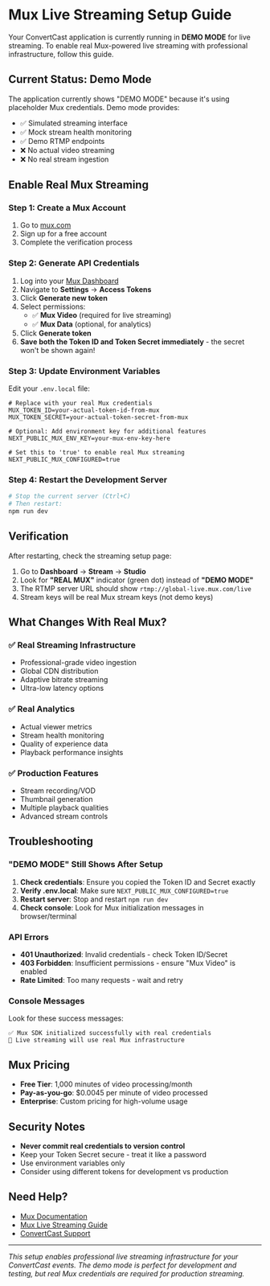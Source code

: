 # Mux Live Streaming Setup Guide

Your ConvertCast application is currently running in **DEMO MODE** for live streaming. To enable real Mux-powered live streaming with professional infrastructure, follow this guide.

## Current Status: Demo Mode

The application currently shows "DEMO MODE" because it's using placeholder Mux credentials. Demo mode provides:
- ✅ Simulated streaming interface
- ✅ Mock stream health monitoring
- ✅ Demo RTMP endpoints
- ❌ No actual video streaming
- ❌ No real stream ingestion

## Enable Real Mux Streaming

### Step 1: Create a Mux Account

1. Go to [mux.com](https://mux.com)
2. Sign up for a free account
3. Complete the verification process

### Step 2: Generate API Credentials

1. Log into your [Mux Dashboard](https://dashboard.mux.com)
2. Navigate to **Settings** → **Access Tokens**
3. Click **Generate new token**
4. Select permissions:
   - ✅ **Mux Video** (required for live streaming)
   - ✅ **Mux Data** (optional, for analytics)
5. Click **Generate token**
6. **Save both the Token ID and Token Secret immediately** - the secret won't be shown again!

### Step 3: Update Environment Variables

Edit your `.env.local` file:

```env
# Replace with your real Mux credentials
MUX_TOKEN_ID=your-actual-token-id-from-mux
MUX_TOKEN_SECRET=your-actual-token-secret-from-mux

# Optional: Add environment key for additional features
NEXT_PUBLIC_MUX_ENV_KEY=your-mux-env-key-here

# Set this to 'true' to enable real Mux streaming
NEXT_PUBLIC_MUX_CONFIGURED=true
```

### Step 4: Restart the Development Server

```bash
# Stop the current server (Ctrl+C)
# Then restart:
npm run dev
```

## Verification

After restarting, check the streaming setup page:

1. Go to **Dashboard** → **Stream** → **Studio**
2. Look for **"REAL MUX"** indicator (green dot) instead of **"DEMO MODE"**
3. The RTMP server URL should show `rtmp://global-live.mux.com/live`
4. Stream keys will be real Mux stream keys (not demo keys)

## What Changes With Real Mux?

### ✅ Real Streaming Infrastructure
- Professional-grade video ingestion
- Global CDN distribution
- Adaptive bitrate streaming
- Ultra-low latency options

### ✅ Real Analytics
- Actual viewer metrics
- Stream health monitoring
- Quality of experience data
- Playback performance insights

### ✅ Production Features
- Stream recording/VOD
- Thumbnail generation
- Multiple playback qualities
- Advanced stream controls

## Troubleshooting

### "DEMO MODE" Still Shows After Setup

1. **Check credentials**: Ensure you copied the Token ID and Secret exactly
2. **Verify .env.local**: Make sure `NEXT_PUBLIC_MUX_CONFIGURED=true`
3. **Restart server**: Stop and restart `npm run dev`
4. **Check console**: Look for Mux initialization messages in browser/terminal

### API Errors

- **401 Unauthorized**: Invalid credentials - check Token ID/Secret
- **403 Forbidden**: Insufficient permissions - ensure "Mux Video" is enabled
- **Rate Limited**: Too many requests - wait and retry

### Console Messages

Look for these success messages:
```
✅ Mux SDK initialized successfully with real credentials
🎥 Live streaming will use real Mux infrastructure
```

## Mux Pricing

- **Free Tier**: 1,000 minutes of video processing/month
- **Pay-as-you-go**: $0.0045 per minute of video processed
- **Enterprise**: Custom pricing for high-volume usage

## Security Notes

- **Never commit real credentials to version control**
- Keep your Token Secret secure - treat it like a password
- Use environment variables only
- Consider using different tokens for development vs production

## Need Help?

- [Mux Documentation](https://docs.mux.com/)
- [Mux Live Streaming Guide](https://docs.mux.com/guides/video/stream-live-to-mux)
- [ConvertCast Support](mailto:support@convertcast.com)

---

*This setup enables professional live streaming infrastructure for your ConvertCast events. The demo mode is perfect for development and testing, but real Mux credentials are required for production streaming.*